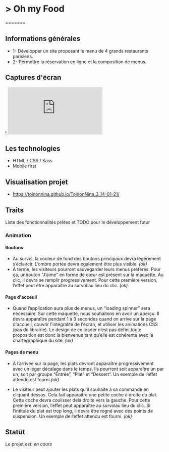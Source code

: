 # > Oh my Food

=======




## Informations générales

- 1- Développer un site proposant le menu de 4 grands restaurants parisiens.
- 2- Permettre la réservation en ligne et la composition de menus.

## Captures d'écran

! ![alt text](https://www.casimages.com/i/21012501425320185217228547.png.html)

## Les technologies

- HTML / CSS / Sass
- Mobile first

## Visualisation projet

- https://toinonnina.github.io/ToinonNina_3_14-01-21/

## Traits

Liste des fonctionnalités prêtes et TODO pour le développement futur

### Animation

#### Boutons

- Au survol, la couleur de fond des boutons principaux devra légèrement s’éclaircir. L’ombre portée devra également être plus visible. _(ok)_
- À terme, les visiteurs pourront sauvegarder leurs menus préférés. Pour ça, unbouton "J’aime" en forme de cœur est présent sur la maquette. Au clic, il devra se remplir progressivement. Pour cette première version, l’effet peut être apparaître au survol au lieu du clic. _(ok)_

#### Page d'acceuil

- Quand l’application aura plus de menus, un “loading spinner” sera nécessaire. Sur cette maquette, nous souhaitons en avoir un aperçu. Il devra apparaître pendant 1 à 3 secondes quand on arrive sur la page d'accueil, couvrir l'intégralité de l'écran, et utiliser les animations CSS (pas de librairie). Le design de ce loader n’est pas défini,toute proposition est donc la bienvenue tant qu’elle est cohérente avec la chartegraphique du site. _(ok)_

#### Pages de menu

- À l’arrivée sur la page, les plats devront apparaître progressivement avec un léger décalage dans le temps. Ils pourront soit apparaître un par un, soit par groupe “Entrée”, “Plat” et “Dessert”. Un exemple de l’effet attendu est fourni._(ok)_

- Le visiteur peut ajouter les plats qu'il souhaite à sa commande en cliquant dessus. Cela fait apparaître une petite coche à droite du plat. Cette coche devra coulisser dela droite vers la gauche. Pour cette première version, l’effet peut apparaître au survolau lieu du clic. Si l’intitulé du plat est trop long, il devra être rogné avec des points de suspension. Un exemple de l’effet attendu est fourni. _(ok)_

## Statut

Le projet est: _en cours_
